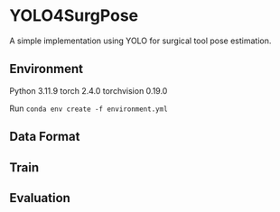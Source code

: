 # YOLO4SurgPose
A simple implementation using YOLO for surgical tool pose estimation.

## Environment

Python 3.11.9 torch 2.4.0 torchvision 0.19.0

Run `conda env create -f environment.yml`

## Data Format


## Train 

## Evaluation

